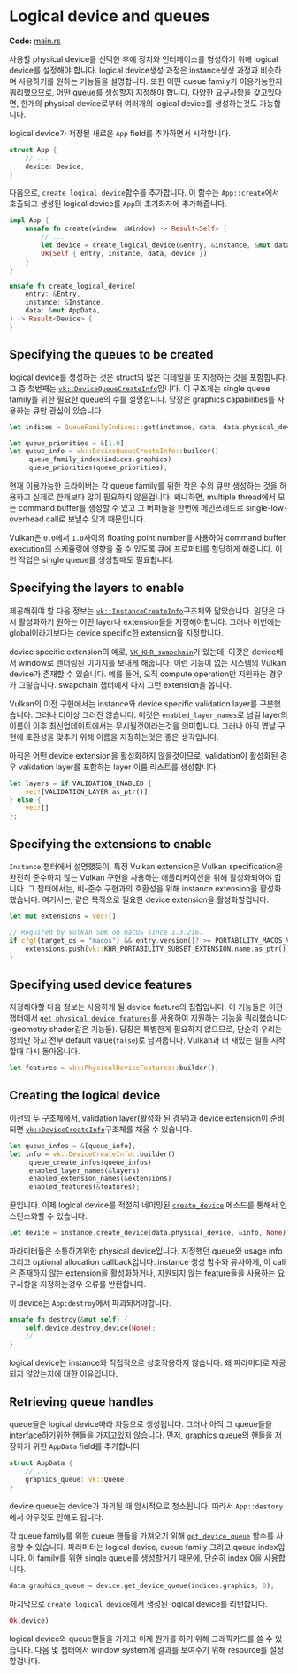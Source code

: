 # Logical device and queues

**Code:** [main.rs](https://github.com/KyleMayes/vulkanalia/tree/master/tutorial/src/04_logical_device.rs)

사용할 physical device를 선택한 후에 장치와 인터페이스를 형성하기 위해 logical device를 설정해야 합니다. logical device생성 과정은 instance생성 과정과 비슷하며 사용하기를 원하는 기능들을 설명합니다. 또한 어떤 queue family가 이용가능한지 쿼리했으므로, 어떤 queue를 생성할지 지정해야 합니다. 다양한 요구사항을 갖고있다면, 한개의 physical device로부터 여러개의 logical device를 생성하는것도 가능합니다.

logical device가 저장될 새로운 `App` field를 추가하면서 시작합니다.

```rust
struct App {
    // ...
    device: Device,
}
```

다음으로, `create_logical_device`함수를 추가합니다. 이 함수는 `App::create`에서 호출되고 생성된 logical device를 `App`의 초기화자에 추가해줍니다.

```rust
impl App {
    unsafe fn create(window: &Window) -> Result<Self> {
        // ...
        let device = create_logical_device(&entry, &instance, &mut data)?;
        Ok(Self { entry, instance, data, device })
    }
}

unsafe fn create_logical_device(
    entry: &Entry,
    instance: &Instance,
    data: &mut AppData,
) -> Result<Device> {
}

```

## Specifying the queues to be created

logical device를 생성하는 것은 struct의 많은 디테일을 또 지정하는 것을 포함합니다. 그 중 첫번째는 [`vk::DeviceQueueCreateInfo`](https://docs.rs/vulkanalia/0.26.0/vulkanalia/vk/struct.DeviceQueueCreateInfo.html)입니다. 이 구조체는 single queue family를 위한 필요한 queue의 수를 설명합니다. 당장은 graphics capabilities를 사용하는 큐만 관심이 있습니다.

```rust
let indices = QueueFamilyIndices::get(instance, data, data.physical_device)?;

let queue_priorities = &[1.0];
let queue_info = vk::DeviceQueueCreateInfo::builder()
    .queue_family_index(indices.graphics)
    .queue_priorities(queue_priorities);
```

현재 이용가능한 드라이버는 각 queue family를 위한 작은 수의 큐만 생성하는 것을 허용하고 실제로 한개보다 많이 필요하지 않을겁니다. 왜냐하면, multiple thread에서 모든 command buffer를 생성할 수 있고 그 버퍼들을 한번에 메인쓰레드로 single-low-overhead call로 보낼수 있기 때문입니다.

Vulkan은 `0.0`에서 `1.0`사이의 floating point number를 사용하여 command buffer execution의 스케쥴링에 영향을 줄 수 있도록 큐에 프로퍼티를 할당하게 해줍니다. 이런 작업은 single queue를 생성할때도 필요합니다.

## Specifying the layers to enable

제공해줘야 할 다음 정보는 [`vk::InstanceCreateInfo`](https://docs.rs/vulkanalia/0.26.0/vulkanalia/vk/struct.InstanceCreateInfo.html)구조체와 닯았습니다. 일단은 다시 활성화하기 원하는 어떤 layer나 extension들을 지정해야합니다. 그러나 이번에는 global이라기보다는 device specific한 extension을 지정합니다.

device specific extension의 예로, [`VK_KHR_swapchain`](https://www.khronos.org/registry/vulkan/specs/1.4-extensions/man/html/VK_KHR_swapchain.html)가 있는데, 이것은 device에서 window로 렌더링된 이미지를 보내게 해줍니다. 이런 기능이 없는 시스템의 Vulkan device가 존재할 수 있습니다. 예를 들어, 오직 compute operation만 지원하는 경우가 그렇습니다. swapchain 챕터에서 다시 그런 extension을 봅니다.

Vulkan의 이전 구현에서는 instance와 device specific validation layer를 구분했습니다. 그러나 더이상 그러진 않습니다. 이것은 `enabled_layer_names`로 넘길 layer의 이름이 이후 최신업데이트에서는 무시될것이라는것을 의미합니다. 그러나 아직 옜날 구현에 호환성을 맞추기 위해 이름을 지정하는것은 좋은 생각입니다.

아직은 어떤 device extension을 활성화하지 않을것이므로, validation이 활성화된 경우 validation layer를 포함하는 layer 이름 리스트를 생성합니다.

```rust
let layers = if VALIDATION_ENABLED {
    vec![VALIDATION_LAYER.as_ptr()]
} else {
    vec![]
};
```

## Specifying the extensions to enable

`Instance` 챕터에서 설명했듯이, 특정 Vulkan extension은 Vulkan specification을 완전히 준수하지 않는 Vulkan 구현을 사용하는 애플리케이션을 위해 활성화되어야 합니다. 그 챕터에서는, 비-준수 구현과의 호환성을 위해 instance extension을 활성화했습니다. 여기서는, 같은 목적으로 필요한 device extension을 활성화할겁니다.

```rust
let mut extensions = vec![];

// Required by Vulkan SDK on macOS since 1.3.216.
if cfg!(target_os = "macos") && entry.version()? >= PORTABILITY_MACOS_VERSION {
    extensions.push(vk::KHR_PORTABILITY_SUBSET_EXTENSION.name.as_ptr());
}
```

## Specifying used device features

지정해야할 다음 정보는 사용하게 될 device feature의 집합입니다. 이 기능들은 이전챕터에서 [`get_physical_device_features`](https://docs.rs/vulkanalia/0.26.0/vulkanalia/vk/trait.InstanceV1_0.html#method.get_physical_device_features)를 사용하여 지원하는 기능을 쿼리했습니다(geometry shader같은 기능들). 당장은 특별한게 필요하지 않으므로, 단순히 우리는 정의만 하고 전부 default value(`false`)로 남겨둡니다. Vulkan과 더 재밌는 일을 시작할때 다시 돌아옵니다.

```rust
let features = vk::PhysicalDeviceFeatures::builder();
```

## Creating the logical device

이전의 두 구조체에서, validation layer(활성화 된 경우)과 device extension이 준비되면 [`vk::DeviceCreateInfo`](https://docs.rs/vulkanalia/0.26.0/vulkanalia/vk/struct.DeviceCreateInfo.html)구조체를 채울 수 있습니다.

```rust
let queue_infos = &[queue_info];
let info = vk::DeviceCreateInfo::builder()
    .queue_create_infos(queue_infos)
    .enabled_layer_names(&layers)
    .enabled_extension_names(&extensions)
    .enabled_features(&features);
```

끝입니다. 이제 logical device를 적절히 네이밍된 [`create_device`](https://docs.rs/vulkanalia/0.26.0/vulkanalia/vk/trait.InstanceV1_0.html#method.create_device) 메소드를 통해서 인스턴스화할 수 있습니다.

```rust
let device = instance.create_device(data.physical_device, &info, None)?;
```

파라미터들은 소통하기위한 physical device입니다. 지정했던 queue와 usage info 그리고 optional allocation callback입니다. instance 생성 함수와 유사하게, 이 call은 존재하지 않는 extension을 활성화하거나, 지원되지 않는 feature들을 사용하는 요구사항을 지정하는경우 오류를 반환합니다.

이 device는 `App:destroy`에서 파괴되어야합니다.

```rust
unsafe fn destroy(&mut self) {
    self.device.destroy_device(None);
    // ...
}
```

logical device는 instance와 직접적으로 상호작용하지 않습니다. 왜 파라미터로 제공되지 않았는지에 대한 이유입니다.

## Retrieving queue handles

queue들은 logical device따라 자동으로 생성됩니다. 그러나 아직 그 queue들을 interface하기위한 핸들을 가지고있지 않습니다. 먼저, graphics queue의 핸들을 저장하기 위한 `AppData` field를 추가합니다.

```rust
struct AppData {
    // ...
    graphics_queue: vk::Queue,
}
```

device queue는 device가 파괴될 때 암시적으로 청소됩니다. 따라서 `App::destory`에서 아무것도 안해도 됩니다.

각 queue family를 위한 queue 핸들을 가져오기 위해 [`get_device_queue`](https://docs.rs/vulkanalia/0.26.0/vulkanalia/vk/trait.DeviceV1_0.html#method.get_device_queue) 함수를 사용할 수 있습니다. 파라미터는 logical device, queue family 그리고 queue index입니다. 이 family를 위한 single queue를 생성할거기 때문에, 단순히 index 0을 사용합니다.

```rust
data.graphics_queue = device.get_device_queue(indices.graphics, 0);
```

마지막으로 `create_logical_device`에서 생성된 logical device를 리턴합니다.

```rust
Ok(device)
```

logical device와 queue핸들을 가지고 이제 뭔가를 하기 위해 그래픽카드를 쓸 수 있습니다. 다음 몇 챕터에서 window system에 결과를 보여주기 위해 resource를 설정할겁니다.
